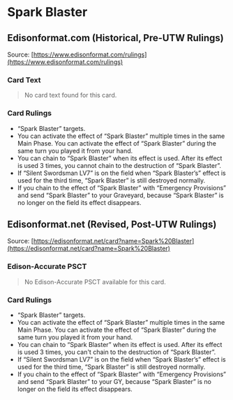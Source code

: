 # Spark Blaster

## Edisonformat.com (Historical, Pre-UTW Rulings)

Source: [https://www.edisonformat.com/rulings](https://www.edisonformat.com/rulings)

### Card Text

> No card text found for this card.

### Card Rulings

*   “Spark Blaster” targets.
*   You can activate the effect of “Spark Blaster” multiple times in the same Main Phase. You can activate the effect of “Spark Blaster” during the same turn you played it from your hand.
*   You can chain to “Spark Blaster” when its effect is used. After its effect is used 3 times, you cannot chain to the destruction of “Spark Blaster”.
*   If “Silent Swordsman LV7” is on the field when “Spark Blaster’s” effect is used for the third time, “Spark Blaster” is still destroyed normally.
*   If you chain to the effect of “Spark Blaster” with “Emergency Provisions” and send “Spark Blaster” to your Graveyard, because “Spark Blaster” is no longer on the field its effect disappears.

## Edisonformat.net (Revised, Post-UTW Rulings)

Source: [https://edisonformat.net/card?name=Spark%20Blaster](https://edisonformat.net/card?name=Spark%20Blaster)

### Edison-Accurate PSCT

> No Edison-Accurate PSCT available for this card.

### Card Rulings

*   “Spark Blaster” targets.
*   You can activate the effect of “Spark Blaster” multiple times in the same Main Phase. You can activate the effect of “Spark Blaster” during the same turn you played it from your hand.
*   You can chain to “Spark Blaster” when its effect is used. After its effect is used 3 times, you can't chain to the destruction of “Spark Blaster”.
*   If “Silent Swordsman LV7” is on the field when “Spark Blaster’s” effect is used for the third time, “Spark Blaster” is still destroyed normally.
*   If you chain to the effect of “Spark Blaster” with “Emergency Provisions” and send “Spark Blaster” to your GY, because “Spark Blaster” is no longer on the field its effect disappears.
            